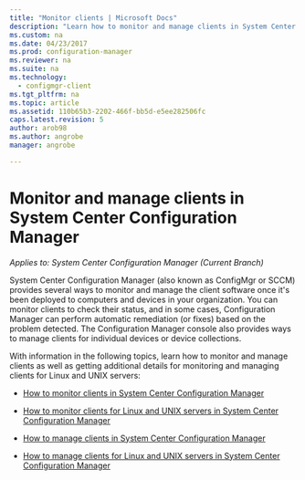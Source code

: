 ```yaml
---
title: "Monitor clients | Microsoft Docs"
description: "Learn how to monitor and manage clients in System Center Configuration Manager."
ms.custom: na
ms.date: 04/23/2017
ms.prod: configuration-manager
ms.reviewer: na
ms.suite: na
ms.technology:
  - configmgr-client
ms.tgt_pltfrm: na
ms.topic: article
ms.assetid: 110b65b3-2202-466f-bb5d-e5ee282506fc
caps.latest.revision: 5
author: arob98
ms.author: angrobe
manager: angrobe

---
```

# Monitor and manage clients in System Center Configuration Manager

*Applies to: System Center Configuration Manager (Current Branch)*

System Center Configuration Manager (also known as ConfigMgr or SCCM) provides several ways to monitor and manage the client software once it's been deployed to computers and devices in your organization.  You can monitor clients to check their status, and in some cases, Configuration Manager can perform automatic remediation (or fixes) based on the problem detected. The  Configuration Manager console also provides ways to manage clients for individual devices or device collections.  

 With information in the following topics, learn how to monitor and manage clients as well as getting additional details for monitoring and managing clients for Linux and UNIX servers:  

-   [How to monitor clients in System Center Configuration Manager](../../../core/clients/manage/monitor-clients.md)  

-   [How to monitor clients for Linux and UNIX servers in System Center Configuration Manager](../../../core/clients/manage/monitor-clients-for-linux-and-unix-servers.md)  

-   [How to manage clients in System Center Configuration Manager](../../../core/clients/manage/manage-clients.md)  

-   [How to manage clients for Linux and UNIX servers in System Center Configuration Manager](../../../core/clients/manage/manage-clients-for-linux-and-unix-servers.md)  
